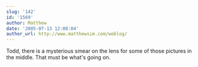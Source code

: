 ```yaml
---
slug: '142'
id: '1569'
author: Matthew
date: '2005-07-13 12:08:04'
author_url: http://www.matthewsim.com/weblog/
---
```

Todd, there is a mysterious smear on the lens for some of those pictures in the middle.  That must be what's going on.
